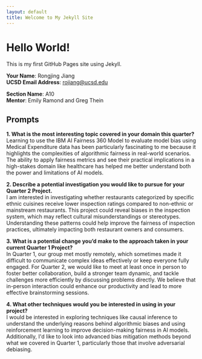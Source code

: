 ```yaml
---
layout: default
title: Welcome to My Jekyll Site
---
```


# Hello World!
This is my first GitHub Pages site using Jekyll.

**Your Name**: Rongjing Jiang  
**UCSD Email Address**: rojiang@ucsd.edu  

**Section Name**: A10  
**Mentor**: Emily Ramond and Greg Thein  

## Prompts

**1. What is the most interesting topic covered in your domain this quarter?**  
Learning to use the IBM AI Fairness 360 Model to evaluate model bias using Medical Expenditure data has been particularly fascinating to me because it highlights the complexities of algorithmic fairness 
in real-world scenarios. The ability to apply fairness metrics and see their practical implications in a high-stakes domain like healthcare has helped me better understand both the power and limitations of AI models.

**2. Describe a potential investigation you would like to pursue for your Quarter 2 Project.**  
I am interested in investigating whether restaurants categorized by specific ethnic cuisines receive lower inspection ratings compared to non-ethnic or mainstream restaurants. 
This project could reveal biases in the inspection system, which may reflect cultural misunderstandings or stereotypes. Understanding these patterns could help improve 
the fairness of inspection practices, ultimately impacting both restaurant owners and consumers.

**3. What is a potential change you’d make to the approach taken in your current Quarter 1 Project?**  
In Quarter 1, our group met mostly remotely, which sometimes made it difficult to communicate complex ideas effectively or keep everyone fully engaged. 
For Quarter 2, we would like to meet at least once in person to foster better collaboration, build a stronger team dynamic, and tackle challenges more efficiently 
by discussing problems directly. We believe that in-person interaction could enhance our productivity and lead to more effective brainstorming sessions.

**4. What other techniques would you be interested in using in your project?**  
I would be interested in exploring techniques like causal inference to understand the underlying reasons behind algorithmic biases and using reinforcement learning to 
improve decision-making fairness in AI models. Additionally, I'd like to look into advanced bias mitigation methods beyond what we covered in Quarter 1, particularly those that involve adversarial debiasing.
